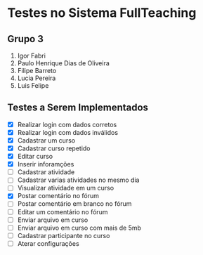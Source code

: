 # Testes no Sistema FullTeaching 

## Grupo 3
1. Igor Fabri
2. Paulo Henrique Dias de Oliveira
3. Filipe Barreto
4. Lucia Pereira
5. Luis Felipe

## Testes a Serem Implementados
- [x] Realizar login com dados corretos
- [x] Realizar login com dados inválidos
- [x] Cadastrar um curso
- [x] Cadastrar curso repetido
- [x] Editar curso
- [x] Inserir inforamções
- [ ] Cadastrar atividade
- [ ] Cadastrar varias atividades no mesmo dia
- [ ] Visualizar atividade em um curso
- [x] Postar comentário no fórum
- [ ] Postar comentário em branco no fórum
- [ ] Editar um comentário no fórum
- [ ] Enviar arquivo em curso
- [ ] Enviar arquivo em curso com mais de 5mb
- [ ] Cadastrar participante no curso
- [ ] Aterar configurações
